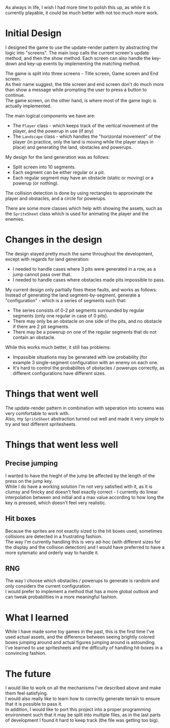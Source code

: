 As always in life, I wish I had more time to polish this up, as while it is currently playable, it could be much better with not too much more work.

# Initial Design
I designed the game to use the update-render pattern by abstracting the logic into "screens".
The main loop calls the current screen's update method, and then the show method.
Each screen can also handle the key-down and key-up events by implementing the matching method.

The game is split into three screens - Title screen, Game screen and End screen.  
As their name suggest, the title screen and end screen don't do much more than show a message while prompting the user to press a button to continue.  
The game screen, on the other hand, is where most of the game logic is actually implemented.

The main logical components we have are:
* The `Player` class - which keeps track of the vertical movement of the player, and the powerup in use (if any)
* The `Landscape` class - which handles the "horizontal movement" of the player (in practice, only the land is moving while the player stays in place) and generating the land, obstacles and powerups.

My design for the land generation was as follows:
* Split screen into 10 segments.
* Each segment can be either regular or a pit.
* Each regular segment may have an obstacle (static or moving) or a powerup (or nothing).

The collision detection is done by using rectangles to approximate the player and obstacles, and a circle for powerups.

There are some more classes which help with showing the assets, such as the `SpriteSheet` class which is used for animating the player and the enemies.

# Changes in the design
The design stayed pretty much the same throughout the development, except with regards for land generation:
* I needed to handle cases where 3 pits were generated in a row, as a jump cannot pass over that.
* I needed to handle cases where obstacles made pits impossible to pass.

My current design only partially fixes these faults, and works as follows:
Instead of generating the land segment-by-segment, generate a "configuration" - which is a series of segments such that:
* The series consists of 0-2 pit segments surrounded by regular segments (only one regular in case of 0 pits).
* There may only be an obstacle on one side of the pits, and no obstacle if there are 2 pit segments.
* There may be a powerup on one of the regular segments that do not contain an obstacle.

While this works much better, it still has problems:
* Impassible situations may be generated with low probability (for example 3 single-segment configuration with an enemy on each one.
* It's hard to control the probabilites of obstacles / powerups correctly, as different configurations have different sizes.


# Things that went well
The update-render pattern in combination with seperation into screens was very comfortable to work with.  
Also, my `SpriteSheet` abstraction turned out well and made it very simple to try and test different spritesheets.  

# Things that went less well

## Precise jumping
I wanted to have the hieght of the jump be affected by the length of the press on the jump key.  
While I do have a working solution I'm not very satisfied with it, as it is clumsy and finicky and doesn't feel exactly correct - I currently
do linear interpolation between and initial and a max value according to how long the key is pressed, which doesn't feel very realistic.


## Hit boxes
Because the sprites are not exactly sized to the hit boxes used, sometimes collisions are detected in a frustrating fashion.  
The way I'm currently handling this is very ad-hoc (with different sizes for the display and the collision detection) and I would have preferred to have a more sytematic and orderly way to handle it.

## RNG
The way I choose which obstacles / powerups to generate is random and only considers the current configuration.  
I would prefer to implement a method that has a more global outlook and can tweak probabilities in a more meaningful fashion.

# What I learned
While I have made some toy games in the past, this is the first time I've used actual assets, and the difference between seeing brightly colored boxes jumping around and actual figures jumping around is astounding.  
I've learned to use spritesheets and the difficulty of handling hit-boxes in a convincing fashion.

# The future
I would like to work on all the mechanisms I've described above and make them feel satisfying.  
I would also really like to learn how to correctly generate terrain to ensure that it is possible to pass it.  
In addition, I would like to port this project into a proper programming environment such that it may be split into multiple files, as in the last parts of development I found it hard to keep track (the file was getting too big).
